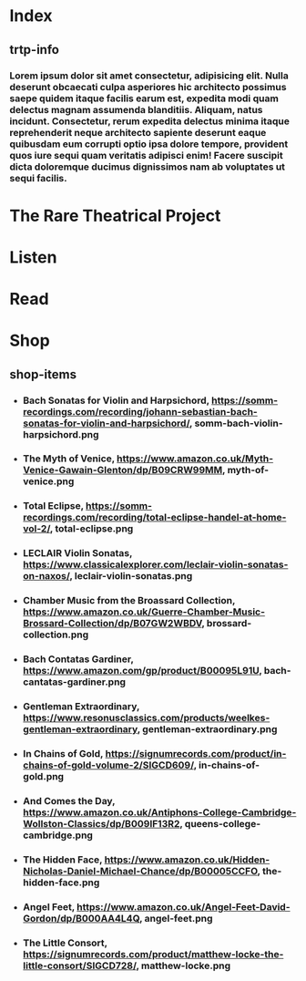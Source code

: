 # Index
## trtp-info
### Lorem ipsum dolor sit amet consectetur, adipisicing elit. Nulla deserunt obcaecati culpa asperiores hic architecto possimus saepe quidem itaque facilis earum est, expedita modi quam delectus magnam assumenda blanditiis. Aliquam, natus incidunt. Consectetur, rerum expedita delectus minima itaque reprehenderit neque architecto sapiente deserunt eaque quibusdam eum corrupti optio ipsa dolore tempore, provident quos iure sequi quam veritatis adipisci enim! Facere suscipit dicta doloremque ducimus dignissimos nam ab voluptates ut sequi facilis.
# The Rare Theatrical Project
# Listen
# Read
# Shop
## shop-items
- ### Bach Sonatas for Violin and Harpsichord, https://somm-recordings.com/recording/johann-sebastian-bach-sonatas-for-violin-and-harpsichord/, somm-bach-violin-harpsichord.png
- ### The Myth of Venice, https://www.amazon.co.uk/Myth-Venice-Gawain-Glenton/dp/B09CRW99MM, myth-of-venice.png
- ### Total Eclipse, https://somm-recordings.com/recording/total-eclipse-handel-at-home-vol-2/, total-eclipse.png
- ### LECLAIR Violin Sonatas, https://www.classicalexplorer.com/leclair-violin-sonatas-on-naxos/, leclair-violin-sonatas.png
- ### Chamber Music from the Broassard Collection, https://www.amazon.co.uk/Guerre-Chamber-Music-Brossard-Collection/dp/B07GW2WBDV, brossard-collection.png
- ### Bach Contatas Gardiner, https://www.amazon.com/gp/product/B00095L91U, bach-cantatas-gardiner.png
- ### Gentleman Extraordinary, https://www.resonusclassics.com/products/weelkes-gentleman-extraordinary, gentleman-extraordinary.png
- ### In Chains of Gold, https://signumrecords.com/product/in-chains-of-gold-volume-2/SIGCD609/, in-chains-of-gold.png
- ### And Comes the Day, https://www.amazon.co.uk/Antiphons-College-Cambridge-Wollston-Classics/dp/B009IF13R2, queens-college-cambridge.png
- ### The Hidden Face, https://www.amazon.co.uk/Hidden-Nicholas-Daniel-Michael-Chance/dp/B00005CCFO, the-hidden-face.png
- ### Angel Feet, https://www.amazon.co.uk/Angel-Feet-David-Gordon/dp/B000AA4L4Q, angel-feet.png
- ### The Little Consort, https://signumrecords.com/product/matthew-locke-the-little-consort/SIGCD728/, matthew-locke.png
    
